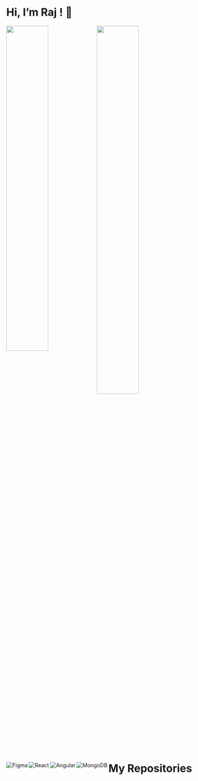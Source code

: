 # Hi, I’m Raj ! 👋

<img align="left" width="47%" src="https://github-readme-stats.vercel.app/api?username=Raj2k20&theme=highcontrast&show_icons=true"/>

<img align="left" height="50%" width="47%" src="https://github-readme-stats.vercel.app/api/top-langs/?username=Raj2k20&layout=compact"/>

<img align="left" alt="Figma" src="https://img.shields.io/badge/figma-%23F24E1E.svg?style=for-the-badge&logo=figma&logoColor=white"/>

<img align="left" alt="React" src="https://img.shields.io/badge/react-%2320232a.svg?style=for-the-badge&logo=react&logoColor=%2361DAFB"/>

<img align="left" alt="Angular" src="https://img.shields.io/badge/angular-%23DD0031.svg?style=for-the-badge&logo=angular&logoColor=white"/>

<img align="left" alt="MongoDB" src="https://img.shields.io/badge/MongoDB-%234ea94b.svg?style=for-the-badge&logo=mongodb&logoColor=white"/>


# My Repositories
<!-- BLOG-POST-LIST:START -->
<!-- BLOG-POST-LIST:END -->